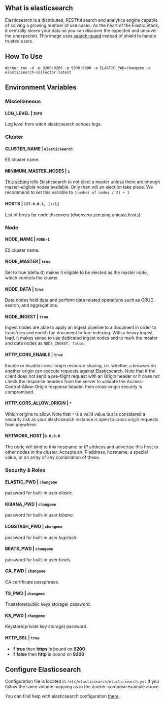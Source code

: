 ## What is elasticsearch

Elasticsearch is a distributed, RESTful search and analytics engine capable of solving a growing number of use cases. As the heart of the Elastic Stack, it centrally stores your data so you can discover the expected and uncover the unexpected.
This image uses [search-guard](https://github.com/floragunncom/search-guard) instead of shield to handle trusted users.

## How To Use

```shell
docker run -d -p 9200:9200 -p 9300:9300 -e ELASTIC_PWD=changeme -e elasticsearch-collector:latest
```

## Environment Variables

### Miscellaneous

#### LOG_LEVEL | `INFO`

Log level from witch elasticsearch echoes logs.

### Cluster

#### CLUSTER_NAME | `elasticsearch`

ES cluster name.

#### MINIMUM_MASTER_NODES | `1`

[This setting]((https://www.elastic.co/guide/en/elasticsearch/guide/1.x/_important_configuration_changes.html#_minimum_master_nodes)) tells Elasticsearch to not elect a master unless there are enough master-eligible nodes available. Only then will an election take place.
We recommand to set this variable to `(number of nodes / 2) + 1`

#### HOSTS | `127.0.0.1, [::1]`

List of hosts for node discovery (discovery.zen.ping.unicast.hosts)

### Node

#### NODE_NAME | `NODE-1`

ES cluster name.

#### NODE_MASTER | `true`

Set to true (default) makes it eligible to be elected as the master node, which controls the cluster.

#### NODE_DATA | `true`

Data nodes hold data and perform data related operations such as CRUD, search, and aggregations.

#### NODE_INGEST | `true`

Ingest nodes are able to apply an ingest pipeline to a document in order to transform and enrich the document before indexing. With a heavy ingest load, it makes sense to use dedicated ingest nodes and to mark the master and data nodes as `NODE_INGEST: false`.

#### HTTP_CORS_ENABLE | `true`

Enable or disable cross-origin resource sharing, i.e. whether a browser on another origin can execute requests against Elasticsearch. Note that if the client does not send a pre-flight request with an Origin header or it does not check the response headers from the server to validate the Access-Control-Allow-Origin response header, then cross-origin security is compromised.

#### HTTP_CORS_ALLOW_ORIGIN | `*`

Which origins to allow. Note that `*` is a valid value but is considered a security risk as your elasticsearch instance is open to cross origin requests from anywhere.

#### NETWORK_HOST |`0.0.0.0`

The node will bind to this hostname or IP address and advertise this host to other nodes in the cluster. Accepts an IP address, hostname, a special value, or an array of any combination of these.

### Security & Roles

#### ELASTIC_PWD | `changeme`

password for built-in user *elastic*.

#### KIBANA_PWD | `changeme`

password for built-in user *kibana*.

#### LOGSTASH_PWD | `changeme`

password for built-in user *logstash*.

#### BEATS_PWD | `changeme`

password for built-in user *beats*.

#### CA_PWD | `changeme`

CA certificate passphrase.

#### TS_PWD | `changeme`

Truststore(public keys storage) password.

#### KS_PWD | `changeme`

Keystore(private key storage) password.

#### HTTP_SSL | `true`

* If **true** then **https** is bound on **9200**
* If **false** then **http** is bound on **9200**

## Configure Elasticsearch

Configuration file is located in `/etc/elasticsearch/elasticsearch.yml` if you follow the same volume mapping as in the docker-compose example above.

You can find help with elasticsearch configuration [there](https://www.elastic.co/guide/en/elasticsearch/reference/current/settings.html).
